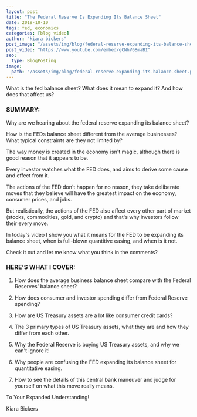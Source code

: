 ```yaml
---
layout: post
title: "The Federal Reserve Is Expanding Its Balance Sheet"
date: 2019-10-10
tags: fed, economics
categories: [blog video]
author: "kiara bickers"
post_image: "/assets/img/blog/federal-reserve-expanding-its-balance-sheet.png"
post_video: "https://www.youtube.com/embed/gCNhV6BmaBI"
seo:
  type: BlogPosting
image:
  path: "/assets/img/blog/federal-reserve-expanding-its-balance-sheet.png"
---
```


What is the fed balance sheet? What does it mean to expand it? And how does that affect us?

### SUMMARY:

Why are we hearing about the federal reserve expanding its balance sheet?

How is the FEDs balance sheet different from the average businesses? What typical constraints are they not limited by?

The way money is created in the economy isn't magic, although there is good reason that it appears to be.

Every investor watches what the FED does, and aims to derive some cause and effect from it.

The actions of the FED don't happen for no reason, they take deliberate moves that they believe will have the greatest impact on the economy, consumer prices, and jobs.

But realistically, the actions of the FED also affect every other part of market (stocks, commodities, gold, and crypto) and that's why investors follow their every move.

In today's video I show you what it means for the FED to be expanding its balance sheet, when is full-blown quantitive easing, and when is it not.

Check it out and let me know what you think in the comments?

### HERE'S WHAT I COVER:

1. How does the average business balance sheet compare with the Federal Reserves' balance sheet?

2. How does consumer and investor spending differ from Federal Reserve spending?

3. How are US Treasury assets are a lot like consumer credit cards?

4. The 3 primary types of US Treasury assets, what they are and how they differ from each other.

5. Why the Federal Reserve is buying US Treasury assets, and why we can't ignore it!

6. Why people are confusing the FED expanding its balance sheet for quantitative easing.

7. How to see the details of this central bank maneuver and judge for yourself on what this move really means.

To Your Expanded Understanding!

Kiara Bickers
